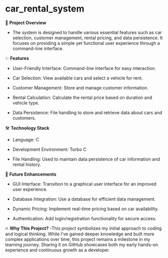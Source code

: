 # car_rental_system
🎯 **Project Overview**
- The system is designed to handle various essential features such as car selection, customer management, rental pricing, and data persistence. It focuses on providing a simple yet functional user experience through a command-line interface.

✨ **Features**
- User-Friendly Interface: Command-line interface for easy interaction.

- Car Selection: View available cars and select a vehicle for rent.

- Customer Management: Store and manage customer information.

- Rental Calculation: Calculate the rental price based on duration and vehicle type.

- Data Persistence: File handling to store and retrieve data about cars and customers.

🛠️ **Technology Stack**
- Language: C

- Development Environment: Turbo C

- File Handling: Used to maintain data persistence of car information and rental history.

🚀 **Future Enhancements**
- GUI Interface: Transition to a graphical user interface for an improved user experience.

- Database Integration: Use a database for efficient data management.

- Dynamic Pricing: Implement real-time pricing based on car availability.

- Authentication: Add login/registration functionality for secure access.

🔥 **Why This Project?**
-This project symbolizes my initial approach to coding and logical thinking. While I’ve gained deeper knowledge and built more complex applications over time, this project remains a milestone in my learning journey. Sharing it on GitHub showcases both my early hands-on experience and continuous growth as a developer.

